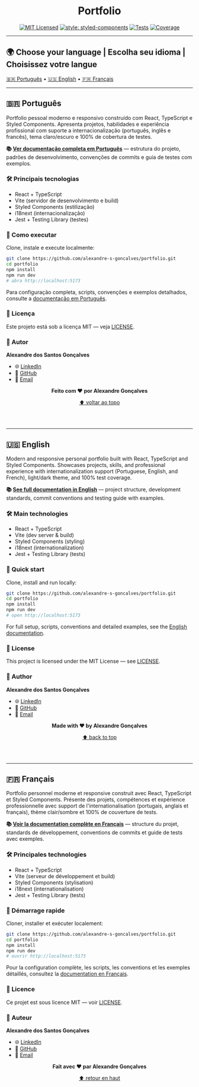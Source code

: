 <h1 align="center" id="portfolio">Portfolio</h1>

<div align="center">

[![MIT Licensed](https://img.shields.io/badge/license-MIT-green.svg)](https://tldrlegal.com/license/mit-license)
[![style: styled-components](https://img.shields.io/badge/style-%F0%9F%92%85%20styled--components-orange.svg?colorB=daa357&colorA=db748e)](https://github.com/styled-components/styled-components)
[![Tests](https://img.shields.io/badge/tests-401%20passing-brightgreen.svg)](https://github.com/alexandre-s-goncalves/portfolio)
[![Coverage](https://img.shields.io/badge/coverage-100%25-brightgreen.svg)](https://github.com/alexandre-s-goncalves/portfolio)

</div>

---

## 🌍 Choose your language | Escolha seu idioma | Choisissez votre langue

[🇧🇷 Português](#português) • [🇺🇸 English](#english) • [🇫🇷 Français](#français)

---

<h2 id="português">🇧🇷 Português</h2>

Portfolio pessoal moderno e responsivo construído com React, TypeScript e Styled Components. Apresenta projetos, habilidades e experiência profissional com suporte a internacionalização (português, inglês e francês), tema claro/escuro e 100% de cobertura de testes.

**📚 [Ver documentação completa em Português](./docs/README.pt-BR.md)** — estrutura do projeto, padrões de desenvolvimento, convenções de commits e guia de testes com exemplos.

### 🛠 Principais tecnologias

- React + TypeScript
- Vite (servidor de desenvolvimento e build)
- Styled Components (estilização)
- i18next (internacionalização)
- Jest + Testing Library (testes)

### 🚀 Como executar

Clone, instale e execute localmente:

```bash
git clone https://github.com/alexandre-s-goncalves/portfolio.git
cd portfolio
npm install
npm run dev
# abra http://localhost:5173
```

Para configuração completa, scripts, convenções e exemplos detalhados, consulte a [documentação em Português](./docs/README.pt-BR.md).

### 📄 Licença

Este projeto está sob a licença MIT — veja [LICENSE](LICENSE).

### 👤 Autor

**Alexandre dos Santos Gonçalves**

- 🌐 [LinkedIn](https://www.linkedin.com/in/alexandre-sgoncalves)
- 🐙 [GitHub](https://github.com/alexandre-s-goncalves)
- 📧 [Email](mailto:alexandre.sgoncalves@outlook.com)

<div align="center">

**Feito com ❤️ por Alexandre Gonçalves**

<a href="#portfolio">⬆ voltar ao topo</a>

</div>

<br/>
<br/>

---

<h2 id="english">🇺🇸 English</h2>

Modern and responsive personal portfolio built with React, TypeScript and Styled Components. Showcases projects, skills, and professional experience with internationalization support (Portuguese, English, and French), light/dark theme, and 100% test coverage.

**📚 [See full documentation in English](./docs/README.en-US.md)** — project structure, development standards, commit conventions and testing guide with examples.

### 🛠 Main technologies

- React + TypeScript
- Vite (dev server & build)
- Styled Components (styling)
- i18next (internationalization)
- Jest + Testing Library (tests)

### 🚀 Quick start

Clone, install and run locally:

```bash
git clone https://github.com/alexandre-s-goncalves/portfolio.git
cd portfolio
npm install
npm run dev
# open http://localhost:5173
```

For full setup, scripts, conventions and detailed examples, see the [English documentation](./docs/README.en-US.md).

### 📄 License

This project is licensed under the MIT License — see [LICENSE](LICENSE).

### 👤 Author

**Alexandre dos Santos Gonçalves**

- 🌐 [LinkedIn](https://www.linkedin.com/in/alexandre-sgoncalves)
- 🐙 [GitHub](https://github.com/alexandre-s-goncalves)
- 📧 [Email](mailto:alexandre.sgoncalves@outlook.com)

<div align="center">

**Made with ❤️ by Alexandre Gonçalves**

<a href="#portfolio">⬆ back to top</a>

</div>

<br/>
<br/>

---

<h2 id="français">🇫🇷 Français</h2>

Portfolio personnel moderne et responsive construit avec React, TypeScript et Styled Components. Présente des projets, compétences et expérience professionnelle avec support de l'internationalisation (portugais, anglais et français), thème clair/sombre et 100% de couverture de tests.

**📚 [Voir la documentation complète en Français](./docs/README.fr-FR.md)** — structure du projet, standards de développement, conventions de commits et guide de tests avec exemples.

### 🛠 Principales technologies

- React + TypeScript
- Vite (serveur de développement et build)
- Styled Components (stylisation)
- i18next (internationalisation)
- Jest + Testing Library (tests)

### 🚀 Démarrage rapide

Cloner, installer et exécuter localement:

```bash
git clone https://github.com/alexandre-s-goncalves/portfolio.git
cd portfolio
npm install
npm run dev
# ouvrir http://localhost:5173
```

Pour la configuration complète, les scripts, les conventions et les exemples détaillés, consultez la [documentation en Français](./docs/README.fr-FR.md).

### 📄 Licence

Ce projet est sous licence MIT — voir [LICENSE](LICENSE).

### 👤 Auteur

**Alexandre dos Santos Gonçalves**

- 🌐 [LinkedIn](https://www.linkedin.com/in/alexandre-sgoncalves)
- 🐙 [GitHub](https://github.com/alexandre-s-goncalves)
- 📧 [Email](mailto:alexandre.sgoncalves@outlook.com)

<div align="center">

**Fait avec ❤️ par Alexandre Gonçalves**

<a href="#portfolio">⬆ retour en haut</a>

</div>
